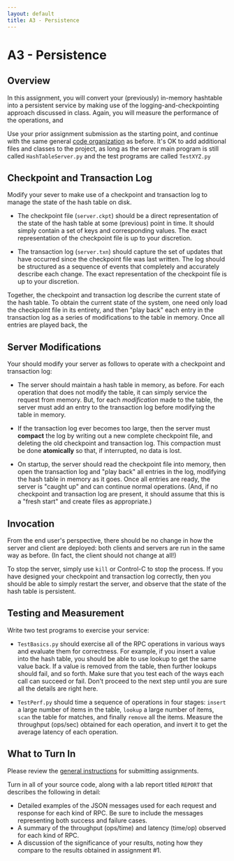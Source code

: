 ```yaml
---
layout: default
title: A3 - Persistence
---
```

# A3 - Persistence

## Overview

In this assignment, you will convert your (previously) in-memory hashtable into
a persistent service by making use of the logging-and-checkpointing approach
discussed in class.  Again, you will measure the performance of the operations,
and 

Use your prior assignment submission as the starting point,
and continue with the same general [code organization](a2) as before.
It's OK to add additional files and classes to the project, as long
as the server main program is still called `HashTableServer.py` and
the test programs are called `TestXYZ.py`

## Checkpoint and Transaction Log

Modify your sever to make use of a checkpoint and transaction log to
manage the state of the hash table on disk.

- The checkpoint file (`server.ckpt`)
should be a direct representation of the state of the hash table at some
(previous) point in time.  It should simply contain a set of keys and
corresponding values.  The exact representation of the checkpoint file
is up to your discretion.

- The transaction log (`server.txn`) should capture the set of updates
that have occurred since the checkpoint file was last written.  The log
should be structured as a sequence of events that completely and accurately
describe each change.  The exact representation of the checkpoint file
is up to your discretion.

Together, the checkpoint and transaction log describe the current state of
the hash table.  To obtain the current state of the system, one need only
load the checkpoint file in its entirety, and then "play back" each entry
in the transaction log as a series of modifications to the table in memory.
Once all entries are played back, the 

## Server Modifications

Your should modify your server as follows to operate with a checkpoint and transaction log:

- The server should maintain a hash table in memory, as before.  For each operation
that does not modify the table, it can simply service the request from memory.
But, for each *modification* made to the table, the server must add an entry
to the transaction log before modifying the table in memory.

- If the transaction log ever becomes too large, then the server must **compact** the log by
writing out a new complete checkpoint file, and deleting the old checkpoint and transaction log.
This compaction must be done **atomically** so that, if interrupted, no data is lost.

- On startup, the server should read the checkpoint file into memory,
then open the transaction log and "play back" all entries in the log,
modifying the hash table in memory as it goes.  Once all entries are ready,
the server is "caught up" and can continue normal operations.
(And, if no checkpoint and transaction log are present, it should assume
that this is a "fresh start" and create files as appropriate.)

## Invocation

From the end user's perspective, there should be no change in how the
server and client are deployed: both clients and servers are run in the
same way as before.  (In fact, the client should not change at all!)

To stop the server, simply use `kill` or Control-C to stop the process.
If you have designed your checkpoint and transaction log correctly, then
you should be able to simply restart the server, and observe that the state
of the hash table is persistent.

## Testing and Measurement

Write two test programs to exercise your service:

- `TestBasics.py` should exercise all of the RPC operations in various ways and evaluate them for correctness.  For example, if you insert a value into the hash table, you should be able to use lookup to get the same value back.  If a value is removed from the table, then further lookups should fail, and so forth.  Make sure that you test each of the ways each call can succeed or fail.  Don't proceed to the next step until you are sure all the details are right here.

- `TestPerf.py` should time a sequence of operations in four stages: `insert` a large number of items in the table, `lookup` a large number of items, `scan` the table for matches, and finally `remove` all the items.  Measure the throughput (ops/sec) obtained for each operation, and invert it to get the average latency of each operation.

## What to Turn In

Please review the [general instructions](general) for submitting assignments.

Turn in all of your source code, along with a lab report titled `REPORT` that describes the following in detail:
- Detailed examples of the JSON messages used for each request and response for each kind of RPC.  Be sure to include the messages representing both success and failure cases.
- A summary of the throughput (ops/time) and latency (time/op) observed for each kind of RPC.
- A discussion of the significance of your results, noting how they compare to the results obtained in assignment #1.

